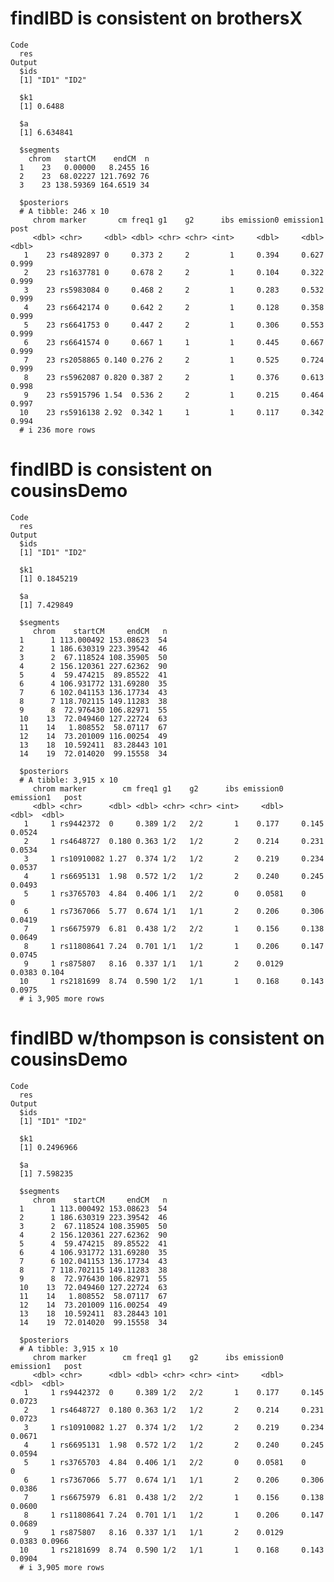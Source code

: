 # findIBD is consistent on brothersX

    Code
      res
    Output
      $ids
      [1] "ID1" "ID2"
      
      $k1
      [1] 0.6488
      
      $a
      [1] 6.634841
      
      $segments
        chrom   startCM    endCM  n
      1    23   0.00000   8.2455 16
      2    23  68.02227 121.7692 76
      3    23 138.59369 164.6519 34
      
      $posteriors
      # A tibble: 246 x 10
         chrom marker       cm freq1 g1    g2      ibs emission0 emission1  post
         <dbl> <chr>     <dbl> <dbl> <chr> <chr> <int>     <dbl>     <dbl> <dbl>
       1    23 rs4892897 0     0.373 2     2         1     0.394     0.627 0.999
       2    23 rs1637781 0     0.678 2     2         1     0.104     0.322 0.999
       3    23 rs5983084 0     0.468 2     2         1     0.283     0.532 0.999
       4    23 rs6642174 0     0.642 2     2         1     0.128     0.358 0.999
       5    23 rs6641753 0     0.447 2     2         1     0.306     0.553 0.999
       6    23 rs6641574 0     0.667 1     1         1     0.445     0.667 0.999
       7    23 rs2058865 0.140 0.276 2     2         1     0.525     0.724 0.999
       8    23 rs5962087 0.820 0.387 2     2         1     0.376     0.613 0.998
       9    23 rs5915796 1.54  0.536 2     2         1     0.215     0.464 0.997
      10    23 rs5916138 2.92  0.342 1     1         1     0.117     0.342 0.994
      # i 236 more rows
      

# findIBD is consistent on cousinsDemo

    Code
      res
    Output
      $ids
      [1] "ID1" "ID2"
      
      $k1
      [1] 0.1845219
      
      $a
      [1] 7.429849
      
      $segments
         chrom    startCM     endCM   n
      1      1 113.000492 153.08623  54
      2      1 186.630319 223.39542  46
      3      2  67.118524 108.35905  50
      4      2 156.120361 227.62362  90
      5      4  59.474215  89.85522  41
      6      4 106.931772 131.69280  35
      7      6 102.041153 136.17734  43
      8      7 118.702115 149.11283  38
      9      8  72.976430 106.82971  55
      10    13  72.049460 127.22724  63
      11    14   1.808552  58.07117  67
      12    14  73.201009 116.00254  49
      13    18  10.592411  83.28443 101
      14    19  72.014020  99.15558  34
      
      $posteriors
      # A tibble: 3,915 x 10
         chrom marker        cm freq1 g1    g2      ibs emission0 emission1   post
         <dbl> <chr>      <dbl> <dbl> <chr> <chr> <int>     <dbl>     <dbl>  <dbl>
       1     1 rs9442372  0     0.389 1/2   2/2       1    0.177     0.145  0.0524
       2     1 rs4648727  0.180 0.363 1/2   1/2       2    0.214     0.231  0.0534
       3     1 rs10910082 1.27  0.374 1/2   1/2       2    0.219     0.234  0.0537
       4     1 rs6695131  1.98  0.572 1/2   1/2       2    0.240     0.245  0.0493
       5     1 rs3765703  4.84  0.406 1/1   2/2       0    0.0581    0      0     
       6     1 rs7367066  5.77  0.674 1/1   1/1       2    0.206     0.306  0.0419
       7     1 rs6675979  6.81  0.438 1/2   2/2       1    0.156     0.138  0.0649
       8     1 rs11808641 7.24  0.701 1/1   1/2       1    0.206     0.147  0.0745
       9     1 rs875807   8.16  0.337 1/1   1/1       2    0.0129    0.0383 0.104 
      10     1 rs2181699  8.74  0.590 1/2   1/1       1    0.168     0.143  0.0975
      # i 3,905 more rows
      

# findIBD w/thompson is consistent on cousinsDemo

    Code
      res
    Output
      $ids
      [1] "ID1" "ID2"
      
      $k1
      [1] 0.2496966
      
      $a
      [1] 7.598235
      
      $segments
         chrom    startCM     endCM   n
      1      1 113.000492 153.08623  54
      2      1 186.630319 223.39542  46
      3      2  67.118524 108.35905  50
      4      2 156.120361 227.62362  90
      5      4  59.474215  89.85522  41
      6      4 106.931772 131.69280  35
      7      6 102.041153 136.17734  43
      8      7 118.702115 149.11283  38
      9      8  72.976430 106.82971  55
      10    13  72.049460 127.22724  63
      11    14   1.808552  58.07117  67
      12    14  73.201009 116.00254  49
      13    18  10.592411  83.28443 101
      14    19  72.014020  99.15558  34
      
      $posteriors
      # A tibble: 3,915 x 10
         chrom marker        cm freq1 g1    g2      ibs emission0 emission1   post
         <dbl> <chr>      <dbl> <dbl> <chr> <chr> <int>     <dbl>     <dbl>  <dbl>
       1     1 rs9442372  0     0.389 1/2   2/2       1    0.177     0.145  0.0723
       2     1 rs4648727  0.180 0.363 1/2   1/2       2    0.214     0.231  0.0723
       3     1 rs10910082 1.27  0.374 1/2   1/2       2    0.219     0.234  0.0671
       4     1 rs6695131  1.98  0.572 1/2   1/2       2    0.240     0.245  0.0594
       5     1 rs3765703  4.84  0.406 1/1   2/2       0    0.0581    0      0     
       6     1 rs7367066  5.77  0.674 1/1   1/1       2    0.206     0.306  0.0386
       7     1 rs6675979  6.81  0.438 1/2   2/2       1    0.156     0.138  0.0600
       8     1 rs11808641 7.24  0.701 1/1   1/2       1    0.206     0.147  0.0689
       9     1 rs875807   8.16  0.337 1/1   1/1       2    0.0129    0.0383 0.0966
      10     1 rs2181699  8.74  0.590 1/2   1/1       1    0.168     0.143  0.0904
      # i 3,905 more rows
      

